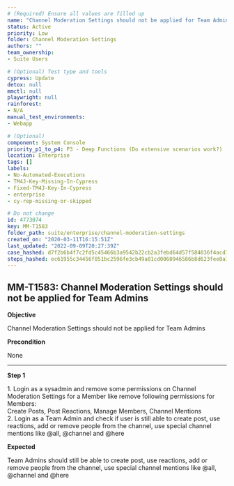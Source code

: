 ```yaml
---
# (Required) Ensure all values are filled up
name: "Channel Moderation Settings should not be applied for Team Admins"
status: Active
priority: Low
folder: Channel Moderation Settings
authors: ""
team_ownership: 
- Suite Users

# (Optional) Test type and tools
cypress: Update
detox: null
mmctl: null
playwright: null
rainforest: 
- N/A
manual_test_environments: 
- Webapp

# (Optional)
component: System Console
priority_p1_to_p4: P3 - Deep Functions (Do extensive scenarios work?)
location: Enterprise
tags: []
labels: 
- No-Automated-Executions
- TM4J-Key-Missing-In-Cypress
- Fixed-TM4J-Key-In-Cypress
- enterprise
- cy-rep-missing-or-skipped

# Do not change
id: 4773074
key: MM-T1583
folder_path: suite/enterprise/channel-moderation-settings
created_on: "2020-03-11T16:15:51Z"
last_updated: "2022-09-09T20:27:39Z"
case_hashed: d7f2b6b4f7c2fd5c45466b3a9542b22cb2a3febd64d57f584036f4acd163ae65d930bcada50c0cb88ad5ffb913e47d4a
steps_hashed: ec61955c34456f851bc2596fe3cb49a01cd0060946586b8d623fee8a139d8230c1c8cacf1e192b959a9108015f71a571
---
```


## MM-T1583: Channel Moderation Settings should not be applied for Team Admins

**Objective**

Channel Moderation Settings should not be applied for Team Admins

**Precondition**

None

---

**Step 1**

1\. Login as a sysadmin and remove some permissions on Channel Moderation Settings for a Member like remove following permissions for Members:\
Create Posts, Post Reactions, Manage Members, Channel Mentions\
2\. Login as a Team Admin and check if user is still able to create post, use reactions, add or remove people from the channel, use special channel mentions like @all, @channel and @here

**Expected**

Team Admins should still be able to create post, use reactions, add or remove people from the channel, use special channel mentions like @all, @channel and @here
